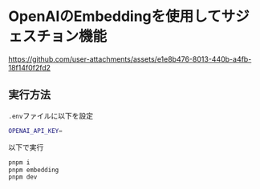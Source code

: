 # OpenAIのEmbeddingを使用してサジェスチョン機能

https://github.com/user-attachments/assets/e1e8b476-8013-440b-a4fb-18f14f0f2fd2

## 実行方法

`.env`ファイルに以下を設定

```sh
OPENAI_API_KEY=
```

以下で実行

```sh
pnpm i
pnpm embedding
pnpm dev
```
